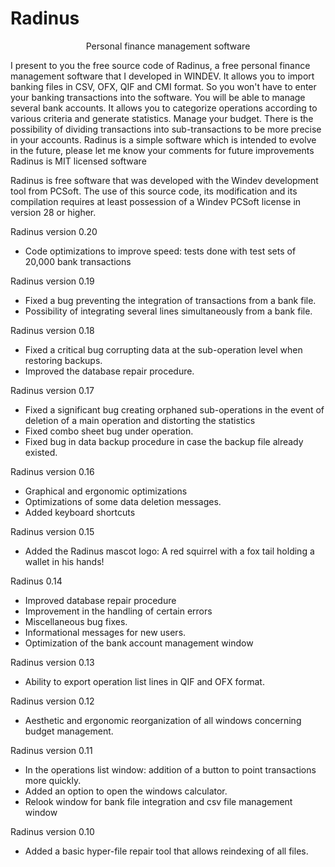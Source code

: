 # Radinus

 <p align="center" > Personal finance management software </p>

I present to you the free source code of Radinus, a free personal finance management software that I developed in WINDEV.
It allows you to import banking files in CSV, OFX, QIF and CMI format. So you won't have to enter your banking transactions into the software.
You will be able to manage several bank accounts.
It allows you to categorize operations according to various criteria and generate statistics.
Manage your budget.
There is the possibility of dividing transactions into sub-transactions to be more precise in your accounts.
Radinus is a simple software which is intended to evolve in the future, please let me know your comments for future improvements
Radinus is MIT licensed software

Radinus is free software that was developed with the Windev development tool from PCSoft. 
The use of this source code, its modification and its compilation requires at least possession of a Windev PCSoft license in version 28 or higher.

Radinus version 0.20
- Code optimizations to improve speed: tests done with test sets of 20,000 bank transactions

Radinus version 0.19
- Fixed a bug preventing the integration of transactions from a bank file.
- Possibility of integrating several lines simultaneously from a bank file.

Radinus version 0.18
- Fixed a critical bug corrupting data at the sub-operation level when restoring backups.
- Improved the database repair procedure.

Radinus version 0.17
- Fixed a significant bug creating orphaned sub-operations in the event of deletion of a main operation and distorting the statistics
- Fixed combo sheet bug under operation.
- Fixed bug in data backup procedure in case the backup file already existed.

Radinus version 0.16
- Graphical and ergonomic optimizations
- Optimizations of some data deletion messages.
- Added keyboard shortcuts

Radinus version 0.15
- Added the Radinus mascot logo: A red squirrel with a fox tail holding a wallet in his hands!

Radinus 0.14
- Improved database repair procedure
- Improvement in the handling of certain errors
- Miscellaneous bug fixes.
- Informational messages for new users.
- Optimization of the bank account management window

Radinus version 0.13 
- Ability to export operation list lines in QIF and OFX format.

Radinus version 0.12
- Aesthetic and ergonomic reorganization of all windows concerning budget management.

Radinus version 0.11
- In the operations list window: addition of a button to point transactions more quickly.
- Added an option to open the windows calculator.
- Relook window for bank file integration and csv file management window

Radinus version 0.10
- Added a basic hyper-file repair tool that allows reindexing of all files.

